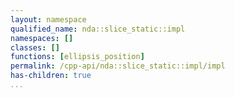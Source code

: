```yaml
---
layout: namespace
qualified_name: nda::slice_static::impl
namespaces: []
classes: []
functions: [ellipsis_position]
permalink: /cpp-api/nda::slice_static::impl/impl
has-children: true
...
```


